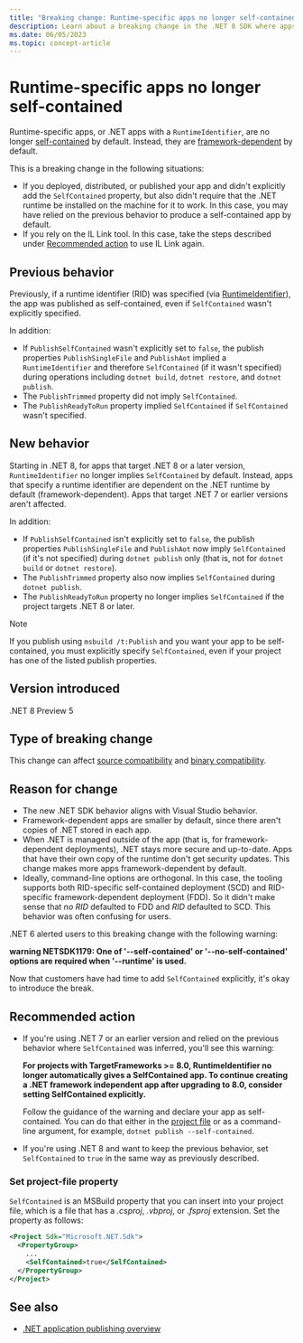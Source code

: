 ```yaml
---
title: "Breaking change: Runtime-specific apps no longer self-contained"
description: Learn about a breaking change in the .NET 8 SDK where apps that specify a runtime identifier are no longer self-contained by default.
ms.date: 06/05/2023
ms.topic: concept-article
---
```

# Runtime-specific apps no longer self-contained

Runtime-specific apps, or .NET apps with a `RuntimeIdentifier`, are no longer [self-contained](../../../deploying/index.md#publish-self-contained) by default. Instead, they are [framework-dependent](../../../deploying/index.md#publish-framework-dependent) by default.

This is a breaking change in the following situations:

- If you deployed, distributed, or published your app and didn't explicitly add the `SelfContained` property, but also didn't require that the .NET runtime be installed on the machine for it to work. In this case, you may have relied on the previous behavior to produce a self-contained app by default.
- If you rely on the IL Link tool. In this case, take the steps described under [Recommended action](#recommended-action) to use IL Link again.

## Previous behavior

Previously, if a runtime identifier (RID) was specified (via [RuntimeIdentifier](../../../project-sdk/msbuild-props.md#runtimeidentifier)), the app was published as self-contained, even if `SelfContained` wasn't explicitly specified.

In addition:

- If `PublishSelfContained` wasn't explicitly set to `false`, the publish properties `PublishSingleFile` and `PublishAot` implied a `RuntimeIdentifier` and therefore `SelfContained` (if it wasn't specified) during operations including `dotnet build`, `dotnet restore`, and `dotnet publish`.
- The `PublishTrimmed` property did not imply `SelfContained`.
- The `PublishReadyToRun` property implied `SelfContained` if `SelfContained` wasn't specified.

## New behavior

Starting in .NET 8, for apps that target .NET 8 or a later version, `RuntimeIdentifier` no longer implies `SelfContained` by default. Instead, apps that specify a runtime identifier are dependent on the .NET runtime by default (framework-dependent). Apps that target .NET 7 or earlier versions aren't affected.

In addition:

- If `PublishSelfContained` isn't explicitly set to `false`, the publish properties `PublishSingleFile` and `PublishAot` now imply `SelfContained` (if it's not specified) during `dotnet publish` only (that is, not for `dotnet build` or `dotnet restore`).
- The `PublishTrimmed` property also now implies `SelfContained` during `dotnet publish`.
- The `PublishReadyToRun` property no longer implies `SelfContained` if the project targets .NET 8 or later.

> [!NOTE]
> If you publish using `msbuild /t:Publish` and you want your app to be self-contained, you must explicitly specify `SelfContained`, even if your project has one of the listed publish properties.

## Version introduced

.NET 8 Preview 5

## Type of breaking change

This change can affect [source compatibility](../../categories.md#source-compatibility) and [binary compatibility](../../categories.md#binary-compatibility).

## Reason for change

- The new .NET SDK behavior aligns with Visual Studio behavior.
- Framework-dependent apps are smaller by default, since there aren't copies of .NET stored in each app.
- When .NET is managed outside of the app (that is, for framework-dependent deployments), .NET stays more secure and up-to-date. Apps that have their own copy of the runtime don't get security updates. This change makes more apps framework-dependent by default.
- Ideally, command-line options are orthogonal. In this case, the tooling supports both RID-specific self-contained deployment (SCD) and RID-specific framework-dependent deployment (FDD). So it didn't make sense that *no RID* defaulted to FDD and *RID* defaulted to SCD. This behavior was often confusing for users.

.NET 6 alerted users to this breaking change with the following warning:

**warning NETSDK1179: One of '--self-contained' or '--no-self-contained' options are required when '--runtime' is used.**

Now that customers have had time to add `SelfContained` explicitly, it's okay to introduce the break.

## Recommended action

- If you're using .NET 7 or an earlier version and relied on the previous behavior where `SelfContained` was inferred, you'll see this warning:

  **For projects with TargetFrameworks >= 8.0, RuntimeIdentifier no longer automatically gives a SelfContained app. To continue creating a .NET framework independent app after upgrading to 8.0, consider setting SelfContained explicitly.**

  Follow the guidance of the warning and declare your app as self-contained. You can do that either in the [project file](#set-project-file-property) or as a command-line argument, for example, `dotnet publish --self-contained`.

- If you're using .NET 8 and want to keep the previous behavior, set `SelfContained` to `true` in the same way as previously described.

### Set project-file property

`SelfContained` is an MSBuild property that you can insert into your project file, which is a file that has a *.csproj*, *.vbproj*, or *.fsproj* extension. Set the property as follows:

```xml
<Project Sdk="Microsoft.NET.Sdk">
  <PropertyGroup>
    ...
    <SelfContained>true</SelfContained>
  </PropertyGroup>
</Project>
```

## See also

- [.NET application publishing overview](../../../deploying/index.md)
